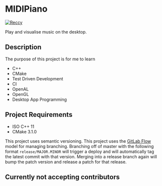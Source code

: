 # MIDIPiano
[![Reccy](https://circleci.com/gh/Reccy/MIDIPiano.svg?style=shield)](https://app.circleci.com/pipelines/github/Reccy/MIDIPiano)

Play and visualise music on the desktop.

## Description
The purpose of this project is for me to learn
- C++
- CMake
- Test Driven Development
- CI
- OpenAL
- OpenGL
- Desktop App Programming

## Project Requirements
- ISO C++ 11
- CMake 3.1.0

This project uses semantic versioning.
This project uses the [GitLab Flow](https://docs.gitlab.com/ee/topics/gitlab_flow.html) model for managing branching.
Branching off of master with the following format `release/MAJOR.MINOR` will trigger a deploy and will automatically tag the latest commit with that version.
Merging into a release branch again will bump the patch version and release a patch for that release.

## Currently not accepting contributors
